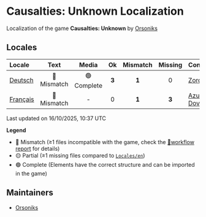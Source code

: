 # Causalties: Unknown Localization

Localization of the game **Causalties: Unknown** by [Orsoniks](https://github.com/Orsoniks)

## Locales

| Locale | Text | Media | Ok | Mismatch | Missing | Contributors |
| :--- | :----------: | :----------: | :---: |  :------:  |  :-----:  |  :--  |
| [Deutsch](Locales/de-DE) | 🔘 Mismatch | 🟢 Complete | **3** | **1** | 0 | [Zorobis](https://github.com/Zorobis) |
| [Français](Locales/fr-FR) | 🔘 Mismatch |    -    | 0 | **1** | **3** | [Azurian](https://github.com/clemtomera), [Dovahkick](https://github.com/Dovahkick) |

Last updated on 16/10/2025, 10:37 UTC

**Legend**
- 🔘 Mismatch (≥1 files incompatible with the game, check the [📄workflow report](https://github.com/clemtomera/locale-managment-thing/actions/runs/18558497239#artifacts) for details)
- 🟡 Partial (≥1 missing files compared to [`Locales/en`](Locales/en))
- 🟢 Complete (Elements have the correct structure and can be imported in the game)

## Maintainers

- [Orsoniks](https://github.com/Orsoniks)
